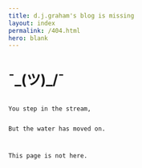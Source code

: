 ```yaml
---
title: d.j.graham's blog is missing
layout: index
permalink: /404.html
hero: blank
---
```


# ¯\_(ツ)_/¯

<div class="is-size-1">
<code>
You step in the stream,

But the water has moved on.

This page is not here.
</code>
</div>

